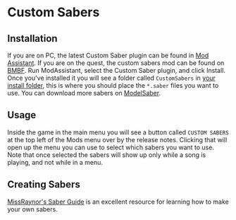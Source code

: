 # Custom Sabers
## Installation
If you are on PC, the latest Custom Saber plugin can be found in [Mod Assistant](https://github.com/Assistant/ModAssistant/releases/latest). If you are on the quest, the custom sabers mod can be found on [BMBF](https://bsmg.wiki/quest-modding.html). Run ModAssistant, select the Custom Saber plugin, and click Install.
Once you've installed it you will see a folder called `CustomSabers` in [your install folder](/faq/install-folder.md), this is where you should place the `*.saber` files you want to use. You can download more sabers on [ModelSaber](https://modelsaber.com/Sabers/).

## Usage
Inside the game in the main menu you will see a button called `CUSTOM SABERS` at the top left of the Mods menu over by the release notes. Clicking that will open up the menu you can use to select which sabers you want to use. Note that once selected the sabers will show up only while a song is playing, and not while in a menu. 

## Creating Sabers
[MissRaynor's Saber Guide](https://bs.assistant.moe/Sabers) is an excellent resource for learning how to make your own sabers.
